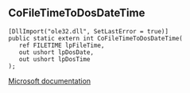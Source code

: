 ## CoFileTimeToDosDateTime

```
[DllImport("ole32.dll", SetLastError = true)]
public static extern int CoFileTimeToDosDateTime(
   ref FILETIME lpFileTime,
   out ushort lpDosDate,
   out ushort lpDosTime
);
```

[Microsoft documentation](TODO)
